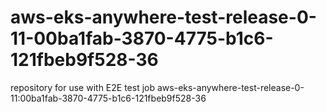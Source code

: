 # aws-eks-anywhere-test-release-0-11-00ba1fab-3870-4775-b1c6-121fbeb9f528-36
repository for use with E2E test job aws-eks-anywhere-test-release-0-11:00ba1fab-3870-4775-b1c6-121fbeb9f528-36
